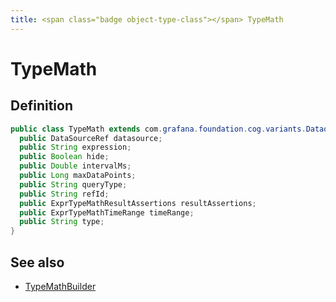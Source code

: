 ```yaml
---
title: <span class="badge object-type-class"></span> TypeMath
---
```

# <span class="badge object-type-class"></span> TypeMath

## Definition

```java
public class TypeMath extends com.grafana.foundation.cog.variants.Dataquery {
  public DataSourceRef datasource;
  public String expression;
  public Boolean hide;
  public Double intervalMs;
  public Long maxDataPoints;
  public String queryType;
  public String refId;
  public ExprTypeMathResultAssertions resultAssertions;
  public ExprTypeMathTimeRange timeRange;
  public String type;
}
```
## See also

 * <span class="badge builder"></span> [TypeMathBuilder](./builder-TypeMathBuilder.md)
